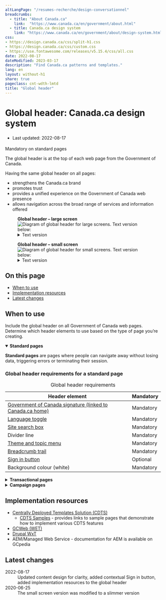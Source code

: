 ```yaml
---
altLangPage: "/resumes-recherche/design-conversationnel"
breadcrumbs:
  - title: "About Canada.ca"
    link:  "https://www.canada.ca/en/government/about.html"
  - title: Canada.ca design system
    link: "https://www.canada.ca/en/government/about/design-system.html"
css:
- https://design.canada.ca/css/split-h1.css
- https://design.canada.ca/css/custom.css
- https://use.fontawesome.com/releases/v5.15.4/css/all.css
date: 2022-08-17
dateModified: 2023-03-17
description: "Find Canada.ca patterns and templates."
lang: en
layout: without-h1
share: true
pageclass: cnt-wdth-lmtd
title: "Global header"
---
```

<h1 property="name" id="wb-cont" dir="ltr"><span class="stacked"><span>Global header</span>: <span>Canada.ca design system</span></span></h1>
<div class="row">
  <div class="col-md-12 pull-left">
    <ul class="list-inline small mrgn-bttm-sm" style="line-height:1.65em" id="list-inline-desktop-only">
      <li class="mrgn-rght-lg"> Last updated: 2022-08-17</li>
    </ul>
  </div>
</div>
<p><span class="label label-danger">Mandatory on standard pages</span></p>
<p>The global header is at the top of each web page from the Government of Canada.</p>
<p>Having the same global header on all pages:</p>
<ul>
  <li>strengthens the Canada.ca brand</li>
  <li>promotes trust</li>
  <li>provides a unified experience on the Government of Canada web presence</li>
  <li>allows navigation across the broad range of services and information offered</li>
</ul>
<div class="pattern-demo mrgn-tp-lg">
  <figure class="mrgn-bttm-lg">
    <figcaption><b>Global header – large screen</b></figcaption>
    <img src="../images/sign-in-desktop-en.jpg" class="img-responsive" alt="Diagram of global header for large screens. Text version below:">
    <details>
      <summary class="wb-toggle" data-toggle="{&quot;print&quot;:&quot;on&quot;}">Text version</summary>
      <p>The global header has the Government of Canada signature in the top left. Under the signature is the theme and topic menu, and under the menu is the breadcrumb trail. The language toggle link is at the rop right. Under the language toggle is the site search box. </p>
    </details>
  </figure>
</div>
<div class="pattern-demo">
  <figure class="mrgn-bttm-lg">
    <figcaption><b>Global header – small screen</b></figcaption>
    <img src="../images/sign-in-mobile-en.jpg" class="img-responsive" alt="Diagram of global header for small screens. Text version below:">
    <details>
      <summary class="wb-toggle" data-toggle="{&quot;print&quot;:&quot;on&quot;}">Text version</summary>
      <p>The global header has the Government of Canada signature in the top left.  The language toggle link is at the rop right. Under the signature and the language toggle is the site search box. Under the search box is the theme and topic menu. Under the theme and topic menu is the breadcrumb trail.</p>
    </details>
  </figure>
</div>
<section>
  <h2>On this page</h2>
  <ul>
    <li><a href="#when">When to use</a></li>
    <li><a href="#implementation">Implementation resources</a></li>
    <li><a href="#changes">Latest changes</a></li>
  </ul>
</section>
<h2 id="when">When to use</h2>
<p>Include the global header on all Government of Canada web pages. Determine which header elements to use based on the type of page you’re creating.</p>
<div class="wb-tabs">
  <div class="tabpanels">
    <details id="001" open="open">
      <summary><strong>Standard pages</strong></summary>
      <div class="col-md-9">
        <p class="mrgn-tp-lg"><strong>Standard pages</strong> are pages where people can navigate away without losing data, triggering errors or terminating their session.</p>
      </div>
      <div class="col-md-12">
        <h3>Global header requirements for a standard page</h3>
        <div class="panel panel-default mrgn-tp-md">
          <table class="table table-striped table-condensed" id="mandatory-01" aria-live="polite">
            <caption class="wb-inv">
            Global header requirements
            </caption>
            <thead>
              <tr>
                <th class="col-md-4">Header element</th>
                <th class="col-md-3">Mandatory</th>
              </tr>
            </thead>
            <tbody>
              <tr>
                <td><a href="signature.html">Government of Canada signature (linked to Canada.ca home)</a></td>
                <td><span class="far fa-check-circle text-success"></span><span class="wb-inv"> Mandatory</span></td>
              </tr>
              <tr>
                <td><a href="https://design.canada.ca/common-design-patterns/language-toggle.html">Language toggle</a></td>
                <td><span class="far fa-check-circle text-success"></span><span class="wb-inv"> Mandatory</span></td>
              </tr>
              <tr>
                <td><a href="https://design.canada.ca/common-design-patterns/search-box.html">Site search box</a></td>
                <td><span class="far fa-check-circle text-success"></span><span class="wb-inv"> Mandatory</span></td>
              </tr>
              <tr>
                <td>Divider line</td>
                <td><span class="far fa-check-circle text-success"></span><span class="wb-inv"> Mandatory</span></td>
              </tr>
              <tr>
                <td><a href="https://design.canada.ca/common-design-patterns/site-menu.html">Theme and topic menu</a></td>
                <td><span class="far fa-check-circle text-success"></span><span class="wb-inv"> Mandatory</span></td>
              </tr>
              <tr>
                <td><a href="https://design.canada.ca/common-design-patterns/breadcrumb-trail.html">Breadcrumb trail</a></td>
                <td><span class="far fa-check-circle text-success"></span><span class="wb-inv"> Mandatory</span></td>
              </tr>
              <tr>
                <td><a href="https://design.canada.ca/common-design-patterns/sign-in.html">Sign in button</a></td>
                <td>Optional</td>
              </tr>
              <tr>
                <td>Background colour (white)</td>
                <td><span class="far fa-check-circle text-success"></span><span class="wb-inv"> Mandatory</span></td>
              </tr>
            </tbody>
          </table>
        </div>
      </div>
    </details>
    <details id="002">
      <summary><strong>Transactional pages</strong></summary>
      <div class="col-md-9">
        <p class="mrgn-tp-lg"><strong>Transactional web pages</strong> are pages with an interaction task where people might lose data, trigger errors, or terminate their session if they navigate away from the page.</p>
      </div>
      <div class="col-md-12">
        <h3>Global header requirements for transactional pages</h3>
        <div class="panel panel-default mrgn-tp-md">
          <table class="table table-striped table-condensed" id="mandatory-02" aria-live="polite">
            <caption class="wb-inv">
            Global header requirements
            </caption>
            <thead>
              <tr>
                <th class="col-md-4">Header element</th>
                <th class="col-md-3">Mandatory</th>
              </tr>
            </thead>
            <tbody>
              <tr>
                <td><a href="signature.html">Government of Canada signature (linked to Canada.ca home)</a></td>
                <td><span class="far fa-check-circle text-success"></span><span class="wb-inv"> Mandatory</span> (Link to Canada.ca home page is optional)</td>
              </tr>
              <tr>
                <td><a href="https://design.canada.ca/common-design-patterns/language-toggle.html">Language toggle</a></td>
                <td><span class="far fa-check-circle text-success"></span><span class="wb-inv"> Mandatory</span> (<a href="#lt-note" id="lt">Note</a>)</td>
              </tr>
              <tr>
                <td><a href="https://design.canada.ca/common-design-patterns/search-box.html">Site search box</a></td>
                <td>Optional</td>
              </tr>
              <tr>
                <td><a href="https://design.canada.ca/common-design-patterns/sign-in.html">Sign in button</a></td>
                <td>Optional</td>
              </tr>
              <tr>
                <td>Divider line</td>
                <td><span class="far fa-check-circle text-success"></span><span class="wb-inv"> Mandatory</span></td>
              </tr>
              <tr>
                <td><a href="https://design.canada.ca/common-design-patterns/site-menu.html">Theme and topic menu</a></td>
                <td>Optional</td>
              </tr>
              <tr>
                <td><a href="https://design.canada.ca/common-design-patterns/breadcrumb-trail.html">Breadcrumb trail</a></td>
                <td>Optional</td>
              </tr>
              <tr>
                <td>Background colour (white)</td>
                <td><span class="far fa-check-circle text-success"></span><span class="wb-inv"> Mandatory</span></td>
              </tr>
            </tbody>
            <tfoot>
              <tr>
                <td colspan="2"><div class="fn-rtn small mrgn-tp-md col-md-9" id="lt-note"><a href="#lt"><span class="wb-inv">Return to footnote </span>Note<span class="wb-inv"> referrer</span></a>: Transactional web applications must be developed so that people can toggle between official languages on any given page or screen. Some legacy web applications may not have been designed this way. Such applications should be updated to allow this functionality. Until they are replaced or updated, the language toggle can be omitted if its use would result in a loss of data.</div></td>
              </tr>
            </tfoot>
          </table>
        </div>
      </div>
    </details>
    <details id="003">
      <summary><strong>Campaign pages</strong></summary>
      <div class="col-md-9">
        <p class="mrgn-tp-lg"><strong>Campaign pages</strong> are landing pages for external marketing or advertising campaigns. The flexibility in layout allows institutions to match elements of their external campaign with the landing page.</p>
      </div>
      <div class="col-md-12">
        <h3>Global header requirements for a campaign page</h3>
        <div class="panel panel-default mrgn-tp-md">
          <table class="table table-striped table-condensed" id="mandatory-03" aria-live="polite">
            <caption class="wb-inv">
            Global header requirements
            </caption>
            <thead>
              <tr>
                <th class="col-md-4">Header element</th>
                <th class="col-md-3">Mandatory</th>
              </tr>
            </thead>
            <tbody>
              <tr>
                <td><a href="signature.html">Government of Canada signature (linked to Canada.ca home)</a></td>
                <td><span class="far fa-check-circle text-success"></span><span class="wb-inv"> Mandatory</span></td>
              </tr>
              <tr>
                <td><a href="https://design.canada.ca/common-design-patterns/language-toggle.html">Language toggle</a></td>
                <td><span class="far fa-check-circle text-success"></span><span class="wb-inv"> Mandatory</span></td>
              </tr>
              <tr>
                <td><a href="https://design.canada.ca/common-design-patterns/search-box.html">Site search box</a></td>
                <td><span class="far fa-check-circle text-success"></span><span class="wb-inv"> Mandatory</span></td>
              </tr>
              <tr>
                <td><a href="https://design.canada.ca/common-design-patterns/sign-in.html">Sign in button</a></td>
                <td>Optional</td>
              </tr>
              <tr>
                <td>Divider line</td>
                <td><span class="far fa-check-circle text-success"></span><span class="wb-inv"> Mandatory</span></td>
              </tr>
              <tr>
                <td><a href="https://design.canada.ca/common-design-patterns/site-menu.html">Theme and topic menu</a></td>
                <td>Optional</td>
              </tr>
              <tr>
                <td><a href="https://design.canada.ca/common-design-patterns/breadcrumb-trail.html">Breadcrumb trail</a></td>
                <td><span class="far fa-check-circle text-success"></span><span class="wb-inv"> Mandatory</span></td>
              </tr>
              <tr>
                <td>Background colour (white)</td>
                <td><span class="far fa-check-circle text-success"></span><span class="wb-inv"> Mandatory</span></td>
              </tr>
            </tbody>
          </table>
        </div>
      </div>
    </details>
  </div>
</div>
<h2 id="implementation">Implementation resources</h2>
<ul>
  <li><a href="https://cenw-wscoe.github.io/sgdc-cdts/docs/index-en.html">Centrally Deployed Templates Solution (CDTS)</a>
    <ul>
      <li><a href="https://cdts.service.canada.ca/app/cls/WET/gcweb/v4_0_47/cdts/samples/">CDTS Samples</a> - provides links to sample pages that demonstrate how to implement various CDTS features </li>
    </ul>
  </li>
  <li><a href="https://wet-boew.github.io/GCWeb/docs/implementing-en.html">GCWeb (WET)</a></li>
  <li><a href="https://drupalwxt.github.io/en/docs/environment/">Drupal WxT</a></li>
  <li>AEM/Managed Web Service - documentation for AEM is available on GCpedia</li>
</ul>
<h2 id="changes">Latest changes</h2>
<dl class="dl-horizontal">
  <dt>
    <time datetime="2022-08-17" class="link-muted">2022-08-17</time>
  </dt>
  <dd>Updated content design for clarity, added contextual Sign in button, added implementation resources to the global header </dd>
  <dt>
    <time datetime="2020-06-25" class="link-muted">2020-06-25</time>
  </dt>
  <dd>The small screen version was modified to a slimmer version</dd>
</dl>
